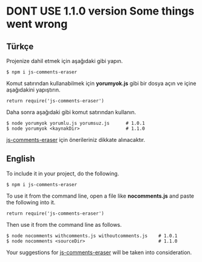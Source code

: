 
# DONT USE 1.1.0 version   Some things went wrong

## Türkçe

Projenize dahil etmek için aşağıdaki gibi yapın.

```
$ npm i js-comments-eraser
```

Komut satırından kullanabilmek için **yorumyok.js** gibi bir dosya açın ve içine aşağıdakini yapıştırın.


```
return require('js-comments-eraser')
```

Daha sonra aşağıdaki gibi komut satırından kullanın.

```
$ node yorumyok yorumlu.js yorumsuz.js      # 1.0.1
$ node yorumyok <kaynakDir>                 # 1.1.0
```

[js-comments-eraser](https://github.com/aydincandan/js-comments-eraser/pulls) için önerileriniz dikkate alınacaktır.



## English

To include it in your project, do the following.

```
$ npm i js-comments-eraser
```

To use it from the command line, open a file like **nocomments.js** and paste the following into it.

```
return require('js-comments-eraser')
```

Then use it from the command line as follows.

```
$ node nocomments withcomments.js withoutcomments.js    # 1.0.1
$ node nocomments <sourceDir>                           # 1.1.0

```

Your suggestions for [js-comments-eraser](https://github.com/aydincandan/js-comments-eraser/pulls) will be taken into consideration.